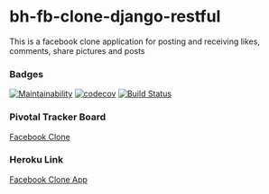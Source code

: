 # bh-fb-clone-django-restful
This is a facebook clone application for posting and receiving likes, comments, share pictures and posts

### Badges
[![Maintainability](https://api.codeclimate.com/v1/badges/9a09748301a32b46d753/maintainability)](https://codeclimate.com/github/tomuhenry/bh-fb-clone-django-restful/maintainability) [![codecov](https://codecov.io/gh/tomuhenry/bh-fb-clone-django-restful/branch/develop/graph/badge.svg)](https://codecov.io/gh/tomuhenry/bh-fb-clone-django-restful) [![Build Status](https://travis-ci.org/tomuhenry/bh-fb-clone-django-restful.svg?branch=develop)](https://travis-ci.org/tomuhenry/bh-fb-clone-django-restful)

### Pivotal Tracker Board
[Facebook Clone](https://www.pivotaltracker.com/n/projects/2396204)

### Heroku Link
[Facebook Clone App](https://django-rest-facebook-clone.herokuapp.com/)
